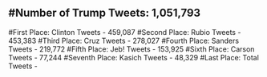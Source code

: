 #Number of Trump Tweets: 1,051,793
---
#First Place: Clinton Tweets - 459,087
#Second Place: Rubio Tweets - 453,383
#Third Place: Cruz Tweets - 278,027
#Fourth Place: Sanders Tweets - 219,772
#Fifth Place: Jeb! Tweets - 153,925
#Sixth Place: Carson Tweets - 77,244
#Seventh Place: Kasich Tweets - 48,329
#Last Place: Total Tweets -  
